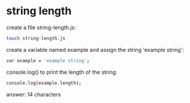 # string length

create a file string-length.js:

```sh
touch string-length.js
```

create a variable named example and assign the string 'example string':
```sh
var example = 'example string';
```

console.log() to print the length of the string:

```sh
console.log(example.length);
```

answer: 14 characters
